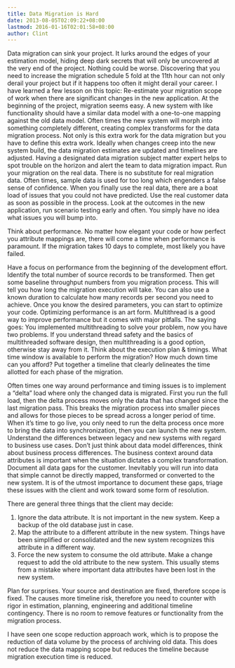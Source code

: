 ```yaml
---
title: Data Migration is Hard
date: 2013-08-05T02:09:22+08:00
lastmod: 2016-01-16T02:01:58+08:00
author: Clint
---
```


Data migration can sink your project. It lurks around the edges of your estimation model, hiding deep dark secrets that will only be uncovered at the very end of the project. Nothing could be worse. Discovering that you need to increase the migration schedule 5 fold at the 11th hour can not only derail your project but if it happens too often it might derail your career.
I have learned a few lesson on this topic:
Re-estimate your migration scope of work when there are significant changes in the new application. At the beginning of the project, migration seems easy. A new system with like functionality should have a similar data model with a one-to-one mapping against the old data model.
Often times the new system will morph into something completely different, creating complex transforms for the data migration process. Not only is this extra work for the data migration but you have to define this extra work.
Ideally when changes creep into the new system build, the data migration estimates are updated and timelines are adjusted. Having a designated data migration subject matter expert helps to spot trouble on the horizon and alert the team to data migration impact.
Run your migration on the real data. There is no substitute for real migration data. Often times, sample data is used for too long which engenders a false sense of confidence. When you finally use the real data, there are a boat load of issues that you could not have predicted.
Use the real customer data as soon as possible in the process. Look at the outcomes in the new application, run scenario testing early and often. You simply have no idea what issues you will bump into.

Think about performance. No matter how elegant your code or how perfect you attribute mappings are, there will come a time when performance is paramount. If the migration takes 10 days to complete, most likely you have failed.


Have a focus on performance from the beginning of the development effort. Identify the total number of source records to be transformed. Then get some baseline throughput numbers from you migration process. This will tell you how long the migration execution will take. You can also use a known duration to calculate how many records per second you need to achieve.
Once you know the desired parameters, you can start to optimize your code. Optimizing performance is an art form.
Multithread is a good way to improve performance but it comes with major pitfalls. The saying goes: You implemented multithreading to solve your problem, now you have two problems. If you understand thread safety and the basics of multithreaded software design, then multithreading is a good option, otherwise stay away from it.
Think about the execution plan & timings. What time window is available to perform the migration? How much down time can you afford? Put together a timeline that clearly delineates the time allotted for each phase of the migration.

Often times one way around performance and timing issues is to implement a “delta” load where only the changed data is migrated. First you run the full load, then the delta process moves only the data that has changed since the last migration pass. This breaks the migration process into smaller pieces and allows for those pieces to be spread across a longer period of time. When it’s time to go live, you only need to run the delta process once more to bring the data into synchronization, then you can launch the new system.
Understand the differences between legacy and new systems with regard to business use cases. Don’t just think about data model differences, think about business process differences. The business context around data attributes is important when the situation dictates a complex transformation.
Document all data gaps for the customer. Inevitably you will run into data that simple cannot be directly mapped, transformed or converted to the new system. It is of the utmost importance to document these gaps, triage these issues with the client and work toward some form of resolution.

There are general three things that the client may decide:
1. Ignore the data attribute. It is not important in the new system. Keep a backup of the old database just in case.
2. Map the attribute to a different attribute in the new system. Things have been simplified or consolidated and the new system recognizes this attribute in a different way.
3. Force the new system to consume the old attribute. Make a change request to add the old attribute to the new system. This usually stems from a mistake where important data attributes have been lost in the new system.

Plan for surprises. Your source and destination are fixed, therefore scope is fixed. The causes more timeline risk, therefore you need to counter with rigor in estimation, planning, engineering and additional timeline contingency. There is no room to remove features or functionality from the migration process.

I have seen one scope reduction approach work, which is to propose the reduction of data volume by the process of archiving old data. This does not reduce the data mapping scope but reduces the timeline because migration execution time is reduced.